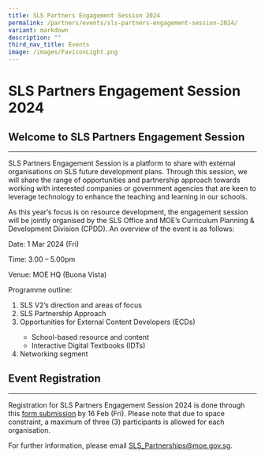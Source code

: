 ```yaml
---
title: SLS Partners Engagement Session 2024
permalink: /partners/events/sls-partners-engagement-session-2024/
variant: markdown
description: ""
third_nav_title: Events
image: /images/FaviconLight.png
---
```

<h1>SLS Partners Engagement Session 2024</h1>
<h2>Welcome to SLS Partners Engagement Session</h2>
<hr>
<p>SLS Partners Engagement Session is a platform to share with external organisations on SLS future development plans. Through this session, we will share the range of opportunities and partnership approach towards working with interested companies or government agencies that are keen to leverage technology to enhance the teaching and learning in our schools.</p>
<p>As this year’s focus is on resource development, the engagement session will be jointly organised by the SLS Office and MOE’s Curriculum Planning &amp; Development Division (CPDD). An overview of the event is as follows:</p>
<p>Date: 1 Mar 2024 (Fri)</p>
<p>Time: 3.00 – 5.00pm</p>
<p>Venue: MOE HQ (Buona Vista)</p>
<p>Programme outline:</p>
<ol>
<li>SLS V2’s direction and areas of focus</li>
<li>SLS Partnership Approach</li>
<li>Opportunities for External Content Developers (ECDs)</li>
<ul>
<li>School-based resource and content</li>
<li>Interactive Digital Textbooks (IDTs)</li>
</ul>
<li>Networking segment</li>
</ol>
<h2>Event Registration</h2>
<hr>
<p>Registration for SLS Partners Engagement Session 2024 is done through this <a target="_blank" href="https://www.go.gov.sg/slspes2024">form submission</a> by 16 Feb (Fri). Please note that due to space constraint, a maximum of three (3) participants is allowed for each organisation.</p>
<p>For further information, please email <a target="_blank" href="mailto:SLS_Partnerships@moe.gov.sg">SLS_Partnerships@moe.gov.sg</a>.</p>